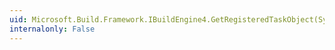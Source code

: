 ```yaml
---
uid: Microsoft.Build.Framework.IBuildEngine4.GetRegisteredTaskObject(System.Object,Microsoft.Build.Framework.RegisteredTaskObjectLifetime)
internalonly: False
---
```

